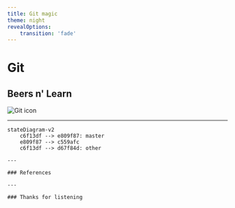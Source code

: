 ```yaml
---
title: Git magic
theme: night
revealOptions:
    transition: 'fade'
---
```

<!-- .slide: id="frontmatter" -->

# Git
## Beers n' Learn 

<img class="git-img" src="https://git-scm.com/images/logos/downloads/Git-Icon-1788C.png"
     alt="Git icon"
     style="float: center" />

---
<!-- .slide: id="first-slide" -->


```mermaid
stateDiagram-v2
    c6f13df --> e809f87: master
    e809f87 --> c559afc
    c6f13df --> d67f84d: other

---

### References

---

### Thanks for listening
